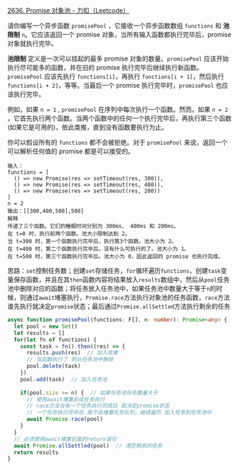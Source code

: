 [2636. Promise 对象池 - 力扣（Leetcode）](https://leetcode.cn/problems/promise-pool/description/)

请你编写一个异步函数 `promisePool` ，它接收一个异步函数数组 `functions` 和 **池限制** `n`。它应该返回一个 promise 对象，当所有输入函数都执行完毕后，promise 对象就执行完毕。

**池限制** 定义是一次可以挂起的最多 promise 对象的数量。`promisePool` 应该开始执行尽可能多的函数，并在旧的 promise 执行完毕后继续执行新函数。`promisePool` 应该先执行 `functions[i]`，再执行 `functions[i + 1]`，然后执行 `functions[i + 2]`，等等。当最后一个 promise 执行完毕时，`promisePool` 也应该执行完毕。

例如，如果 `n = 1` , `promisePool` 在序列中每次执行一个函数。然而，如果 `n = 2` ，它首先执行两个函数。当两个函数中的任何一个执行完毕后，再执行第三个函数(如果它是可用的)，依此类推，直到没有函数要执行为止。

你可以假设所有的 `functions` 都不会被拒绝。对于 `promisePool` 来说，返回一个可以解析任何值的 promise 都是可以接受的。

```
输入：
functions = [
  () => new Promise(res => setTimeout(res, 300)),
  () => new Promise(res => setTimeout(res, 400)),
  () => new Promise(res => setTimeout(res, 200))
]
n = 2
输出：[[300,400,500],500]
解释
传递了三个函数。它们的睡眠时间分别为 300ms、 400ms 和 200ms。
在 t=0 时，执行前两个函数。池大小限制达到 2。
当 t=300 时，第一个函数执行完毕后，执行第3个函数。池大小为 2。
在 t=400 时，第二个函数执行完毕后。没有什么可执行的了。池大小为 1。
在 t=500 时，第三个函数执行完毕后。池大小为 0，因此返回的 promise 也执行完成。
```

思路：`set`控制任务数；创建`set`存储任务，`for`循环遍历`functions`，创建`task`变量保存函数，并且在其`then`函数内容将结果放入`results`数组中，然后从`pool`任务池中删除对应的函数；将任务放入任务池中，如果任务池中数量大于等于`n`的时候，则通过`await`堵塞执行，`Promise.race`方法执行对象池的任务函数，`race`方法谁先执行就决定`promise`状态；最后通过`Promise.allSettled`方法执行剩余的任务

```typescript
async function promisePool(functions: F[], n: number): Promise<any> {
  let pool = new Set()
  let results = []
  for(let fn of functions) {
    const task = fn().then((res) => {
      results.push(res)  // 加入结果
      // 当函数执行了 则从任务池中删除
      pool.delete(task)
    })
    pool.add(task)  // 加入任务池
    
    if(pool.size >= n) {  // 如果任务池任务数量大于
      // 使用await堵塞后续任务执行
      // race方法当有一个任务执行完成后 就决定promise状态
      // 一个任务执行完毕后 就不会堵塞任务队列，继续遍历 加入任务到任务池中
      await Promise.race(pool)
    }
  }
  // 必须使用await堵塞后面的return语句
  await Promise.allSettled(pool)  // 清空剩余的任务
  return results
}
```

